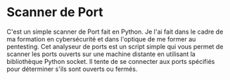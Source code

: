 
# Scanner de Port

C'est un simple scanner de Port fait en Python. Je l'ai fait dans le cadre de ma formation en cybersécurité et dans l'optique de me former au pentesting.
Cet analyseur de ports est un script simple qui vous permet de scanner les ports ouverts sur une machine distante en utilisant la bibliothèque Python socket. Il tente de se connecter aux ports spécifiés pour
déterminer s'ils sont ouverts ou fermés.
